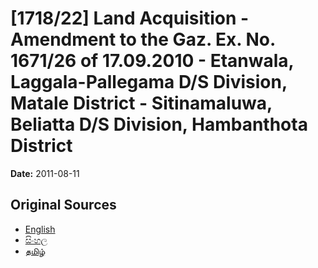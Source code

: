 # [1718/22] Land Acquisition - Amendment to the Gaz. Ex. No. 1671/26 of 17.09.2010 - Etanwala, Laggala-Pallegama D/S Division, Matale District - Sitinamaluwa, Beliatta D/S Division, Hambanthota District

**Date:** 2011-08-11

## Original Sources

- [English](https://documents.gov.lk/view/extra-gazettes/2011/8/1718-22_E.pdf)
- [සිංහල](https://documents.gov.lk/view/extra-gazettes/2011/8/1718-22_S.pdf)
- [தமிழ்](https://documents.gov.lk/view/extra-gazettes/2011/8/1718-22_T.pdf)
